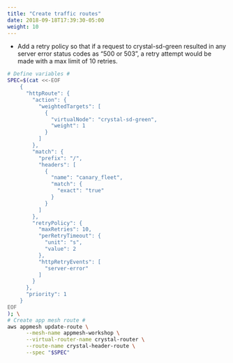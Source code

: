 ```yaml
---
title: "Create traffic routes"
date: 2018-09-18T17:39:30-05:00
weight: 10
---
```


* Add a retry policy so that if a request to crystal-sd-green resulted in any server error status codes as “500 or 503”, a retry attempt would be made with a max limit of 10 retries.

```bash
# Define variables #
SPEC=$(cat <<-EOF
    { 
      "httpRoute": {
        "action": { 
          "weightedTargets": [
            {
              "virtualNode": "crystal-sd-green",
              "weight": 1
            }
          ]
        },
        "match": {
          "prefix": "/",
          "headers": [
            {
              "name": "canary_fleet",
              "match": {
                "exact": "true"
              }
            }
          ]
        },
        "retryPolicy": {
          "maxRetries": 10,
          "perRetryTimeout": {
            "unit": "s",
            "value": 2
          },
          "httpRetryEvents": [
            "server-error"
          ]
        }        
      },
      "priority": 1
    }
EOF
); \
# Create app mesh route #
aws appmesh update-route \
      --mesh-name appmesh-workshop \
      --virtual-router-name crystal-router \
      --route-name crystal-header-route \
      --spec "$SPEC"
```